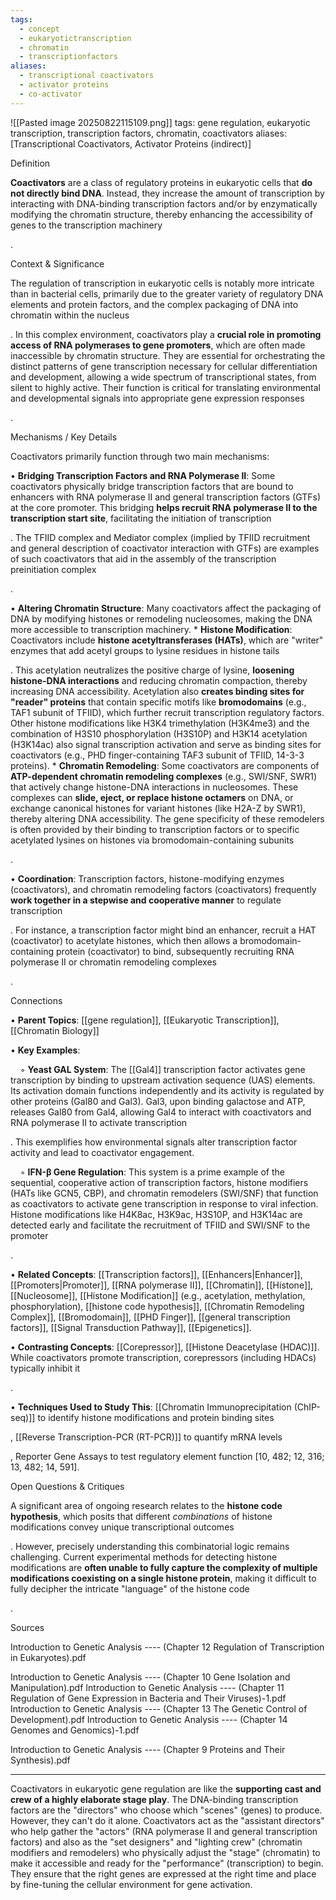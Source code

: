```yaml
---
tags:
  - concept
  - eukaryotictranscription
  - chromatin
  - transcriptionfactors
aliases:
  - transcriptional coactivators
  - activator proteins
  - co-activator
---
```

![[Pasted image 20250822115109.png]]
tags: gene regulation, eukaryotic transcription, transcription factors, chromatin, coactivators
aliases: [Transcriptional Coactivators, Activator Proteins (indirect)]

Definition

**Coactivators** are a class of regulatory proteins in eukaryotic cells that **do not directly bind DNA**. Instead, they increase the amount of transcription by interacting with DNA-binding transcription factors and/or by enzymatically modifying the chromatin structure, thereby enhancing the accessibility of genes to the transcription machinery

.

Context & Significance

The regulation of transcription in eukaryotic cells is notably more intricate than in bacterial cells, primarily due to the greater variety of regulatory DNA elements and protein factors, and the complex packaging of DNA into chromatin within the nucleus

. In this complex environment, coactivators play a **crucial role in promoting access of RNA polymerases to gene promoters**, which are often made inaccessible by chromatin structure. They are essential for orchestrating the distinct patterns of gene transcription necessary for cellular differentiation and development, allowing a wide spectrum of transcriptional states, from silent to highly active. Their function is critical for translating environmental and developmental signals into appropriate gene expression responses

.

Mechanisms / Key Details

Coactivators primarily function through two main mechanisms:

• **Bridging Transcription Factors and RNA Polymerase II**: Some coactivators physically bridge transcription factors that are bound to enhancers with RNA polymerase II and general transcription factors (GTFs) at the core promoter. This bridging **helps recruit RNA polymerase II to the transcription start site**, facilitating the initiation of transcription

. The TFIID complex and Mediator complex (implied by TFIID recruitment and general description of coactivator interaction with GTFs) are examples of such coactivators that aid in the assembly of the transcription preinitiation complex

.

• **Altering Chromatin Structure**: Many coactivators affect the packaging of DNA by modifying histones or remodeling nucleosomes, making the DNA more accessible to transcription machinery. * **Histone Modification**: Coactivators include **histone acetyltransferases (HATs)**, which are "writer" enzymes that add acetyl groups to lysine residues in histone tails

. This acetylation neutralizes the positive charge of lysine, **loosening histone-DNA interactions** and reducing chromatin compaction, thereby increasing DNA accessibility. Acetylation also **creates binding sites for "reader" proteins** that contain specific motifs like **bromodomains** (e.g., TAF1 subunit of TFIID), which further recruit transcription regulatory factors. Other histone modifications like H3K4 trimethylation (H3K4me3) and the combination of H3S10 phosphorylation (H3S10P) and H3K14 acetylation (H3K14ac) also signal transcription activation and serve as binding sites for coactivators (e.g., PHD finger-containing TAF3 subunit of TFIID, 14-3-3 proteins). * **Chromatin Remodeling**: Some coactivators are components of **ATP-dependent chromatin remodeling complexes** (e.g., SWI/SNF, SWR1) that actively change histone-DNA interactions in nucleosomes. These complexes can **slide, eject, or replace histone octamers** on DNA, or exchange canonical histones for variant histones (like H2A-Z by SWR1), thereby altering DNA accessibility. The gene specificity of these remodelers is often provided by their binding to transcription factors or to specific acetylated lysines on histones via bromodomain-containing subunits

.

• **Coordination**: Transcription factors, histone-modifying enzymes (coactivators), and chromatin remodeling factors (coactivators) frequently **work together in a stepwise and cooperative manner** to regulate transcription

. For instance, a transcription factor might bind an enhancer, recruit a HAT (coactivator) to acetylate histones, which then allows a bromodomain-containing protein (coactivator) to bind, subsequently recruiting RNA polymerase II or chromatin remodeling complexes

.

Connections

• **Parent Topics**: [[gene regulation]], [[Eukaryotic Transcription]], [[Chromatin Biology]]

• **Key Examples**:

    ◦ **Yeast GAL System**: The [[Gal4]] transcription factor activates gene transcription by binding to upstream activation sequence (UAS) elements. Its activation domain functions independently and its activity is regulated by other proteins (Gal80 and Gal3). Gal3, upon binding galactose and ATP, releases Gal80 from Gal4, allowing Gal4 to interact with coactivators and RNA polymerase II to activate transcription

. This exemplifies how environmental signals alter transcription factor activity and lead to coactivator engagement.

    ◦ **IFN-β Gene Regulation**: This system is a prime example of the sequential, cooperative action of transcription factors, histone modifiers (HATs like GCN5, CBP), and chromatin remodelers (SWI/SNF) that function as coactivators to activate gene transcription in response to viral infection. Histone modifications like H4K8ac, H3K9ac, H3S10P, and H3K14ac are detected early and facilitate the recruitment of TFIID and SWI/SNF to the promoter

.

• **Related Concepts**: [[Transcription factors]], [[Enhancers|Enhancer]], [[Promoters|Promoter]], [[RNA polymerase II]], [[Chromatin]], [[Histone]], [[Nucleosome]], [[Histone Modification]] (e.g., acetylation, methylation, phosphorylation), [[histone code hypothesis]], [[Chromatin Remodeling Complex]], [[Bromodomain]], [[PHD Finger]], [[general transcription factors]], [[Signal Transduction Pathway]], [[Epigenetics]].

• **Contrasting Concepts**: [[Corepressor]], [[Histone Deacetylase (HDAC)]]. While coactivators promote transcription, corepressors (including HDACs) typically inhibit it

.

• **Techniques Used to Study This**: [[Chromatin Immunoprecipitation (ChIP-seq)]] to identify histone modifications and protein binding sites

, [[Reverse Transcription-PCR (RT-PCR)]] to quantify mRNA levels

, Reporter Gene Assays to test regulatory element function [10, 482; 12, 316; 13, 482; 14, 591].

Open Questions & Critiques

A significant area of ongoing research relates to the **histone code hypothesis**, which posits that different _combinations_ of histone modifications convey unique transcriptional outcomes

. However, precisely understanding this combinatorial logic remains challenging. Current experimental methods for detecting histone modifications are **often unable to fully capture the complexity of multiple modifications coexisting on a single histone protein**, making it difficult to fully decipher the intricate "language" of the histone code

.

Sources

Introduction to Genetic Analysis ---- (Chapter 12 Regulation of Transcription in Eukaryotes).pdf

Introduction to Genetic Analysis ---- (Chapter 10 Gene Isolation and Manipulation).pdf Introduction to Genetic Analysis ---- (Chapter 11 Regulation of Gene Expression in Bacteria and Their Viruses)-1.pdf Introduction to Genetic Analysis ---- (Chapter 13 The Genetic Control of Development).pdf Introduction to Genetic Analysis ---- (Chapter 14 Genomes and Genomics)-1.pdf

Introduction to Genetic Analysis ---- (Chapter 9 Proteins and Their Synthesis).pdf

--------------------------------------------------------------------------------

Coactivators in eukaryotic gene regulation are like the **supporting cast and crew of a highly elaborate stage play**. The DNA-binding transcription factors are the "directors" who choose which "scenes" (genes) to produce. However, they can't do it alone. Coactivators act as the "assistant directors" who help gather the "actors" (RNA polymerase II and general transcription factors) and also as the "set designers" and "lighting crew" (chromatin modifiers and remodelers) who physically adjust the "stage" (chromatin) to make it accessible and ready for the "performance" (transcription) to begin. They ensure that the right genes are expressed at the right time and place by fine-tuning the cellular environment for gene activation.